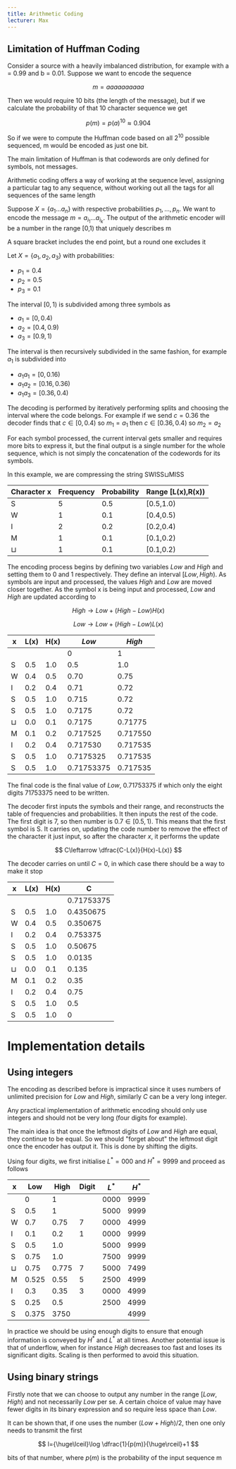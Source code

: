 ```yaml
---
title: Arithmetic Coding
lecturer: Max
---
```


## Limitation of Huffman Coding

Consider a source with a heavily imbalanced distribution, for example with a = 0.99 and b = 0.01. Suppose we want to encode the sequence

$$
m = aaaaaaaaaa
$$

Then we would require 10 bits (the length of the message), but if we calculate the probability of that 10 character sequence we get

$$
p(m)=p(a)^{10}\approx 0.904
$$

So if we were to compute the Huffman code based on all $2^10$ possible sequenced, m would be encoded as just one bit.

The main limitation of Huffman is that codewords are only defined for symbols, not messages.

Arithmetic coding offers a way of working at the sequence level, assigning a particular tag to any sequence, without working out all the tags for all sequences of the same length

Suppose $X=\{a_1...a_n\}$ with respective probabilities $p_1,...,p_n$. We want to encode the message $m=a_{i_1}...a_{i_k}$. The output of the arithmetic encoder will be a number in the range [0,1) that uniquely describes m

<Important>

A square bracket includes the end point, but a round one excludes it

</Important>

<Example>

Let $X=\{a_1,a_2,a_3\}$ with probabilities:

-   $p_1=0.4$
-   $p_2=0.5$
-   $p_3=0.1$

The interval $[0,1)$ is subdivided among three symbols as

-   $a_1 = [0,0.4)$
-   $a_2 = [0.4,0.9)$
-   $a_3 = [0.9,1)$

The interval is then recursively subdivided in the same fashion, for example $a_1$ is subdivided into

-   $a_1a_1=[0,0.16)$
-   $a_1a_2=[0.16,0.36)$
-   $a_1a_3=[0.36,0.4)$

The decoding is performed by iteratively performing splits and choosing the interval where the code belongs. For example if we send $c=0.36$ the decoder finds that $c\in[0,0.4)$ so $m_1=a_1$ then $c\in[0.36,0.4)$ so $m_2=a_2$

</Example>

For each symbol processed, the current interval gets smaller and requires more bits to express it, but the final output is a single number for the whole sequence, which is not simply the concatenation of the codewords for its symbols.

<Example>

In this example, we are compressing the string SWISS$\sqcup$MISS

| Character x | Frequency | Probability | Range [L(x),R(x)) |
| ----------- | --------- | ----------- | ----------------- |
| S           | 5         | 0.5         | [0.5,1.0)         |
| W           | 1         | 0.1         | [0.4,0.5)         |
| I           | 2         | 0.2         | [0.2,0.4)         |
| M           | 1         | 0.1         | [0.1,0.2)         |
| $\sqcup$    | 1         | 0.1         | [0.1,0.2)         |

The encoding process begins by defining two variables _Low_ and _High_ and setting them to 0 and 1 respectively. They define an interval $[Low, High)$. As symbols are input and processed, the values _High_ and _Low_ are moved closer together. As the symbol x is being input and processed, _Low_ and _High_ are updated according to

$$
High \rightarrow Low + (High - Low)H(x)
$$

$$
Low \rightarrow Low + (High - Low)L(x)
$$

| x        | L(x) | H(x) | _Low_      | _High_   |
| -------- | ---- | ---- | ---------- | -------- |
|          |      |      | 0          | 1        |
| S        | 0.5  | 1.0  | 0.5        | 1.0      |
| W        | 0.4  | 0.5  | 0.70       | 0.75     |
| I        | 0.2  | 0.4  | 0.71       | 0.72     |
| S        | 0.5  | 1.0  | 0.715      | 0.72     |
| S        | 0.5  | 1.0  | 0.7175     | 0.72     |
| $\sqcup$ | 0.0  | 0.1  | 0.7175     | 0.71775  |
| M        | 0.1  | 0.2  | 0.717525   | 0.717550 |
| I        | 0.2  | 0.4  | 0.717530   | 0.717535 |
| S        | 0.5  | 1.0  | 0.7175325  | 0.717535 |
| S        | 0.5  | 1.0  | 0.71753375 | 0.717535 |

The final code is the final value of *Low*, 0.71753375 if which only the eight digits 71753375 need to be written. 

The decoder first inputs the symbols and their range, and reconstructs the table of frequencies and probabilities. It then inputs the rest of the code. The first digit is 7, so then number is $0.7\in [0.5,1)$. This means that the first symbol is S. It carries on, updating the code number to remove the effect of the character it just input, so after the character $x$, it performs the update

$$
C\leftarrow \dfrac{C-L(x)}{H(x)-L(x)}
$$

The decoder carries on until $C=0$, in which case there should be a way to make it stop

| x        | L(x) | H(x) | C          |
| -------- | ---- | ---- | ---------- |
|          |      |      | 0.71753375 |
| S        | 0.5  | 1.0  | 0.4350675  |
| W        | 0.4  | 0.5  | 0.350675   |
| I        | 0.2  | 0.4  | 0.753375   |
| S        | 0.5  | 1.0  | 0.50675    |
| S        | 0.5  | 1.0  | 0.0135     |
| $\sqcup$ | 0.0  | 0.1  | 0.135      |
| M        | 0.1  | 0.2  | 0.35       |
| I        | 0.2  | 0.4  | 0.75       |
| S        | 0.5  | 1.0  | 0.5        |
| S        | 0.5  | 1.0  | 0          |

</Example>

# Implementation details

## Using integers

The encoding as described before is impractical since it uses numbers of unlimited precision for *Low* and *High*, similarly *C* can be a very long integer.

Any practical implementation of arithmetic encoding should only use integers and should not be very long (four digits for example).

The main idea is that once the leftmost digits of *Low* and *High* are equal, they continue to be equal. So we should "forget about" the leftmost digit once the encoder has output it. This is done by shifting the digits.

Using four digits, we first initialise $L^*=000$ and $H^*=9999$ and proceed as follows

<Example>

| x        | Low   | High  | Digit | $L^*$ | $H^*$ |
| -------- | ----- | ----- | ----- | ----- | ----- |
|          | 0     | 1     |       | 0000  | 9999  |
| S        | 0.5   | 1     |       | 5000  | 9999  |
| W        | 0.7   | 0.75  | 7     | 0000  | 4999  |
| I        | 0.1   | 0.2   | 1     | 0000  | 9999  |
| S        | 0.5   | 1.0   |       | 5000  | 9999  |
| S        | 0.75  | 1.0   |       | 7500  | 9999  |
| $\sqcup$ | 0.75  | 0.775 | 7     | 5000  | 7499  |
| M        | 0.525 | 0.55  | 5     | 2500  | 4999  |
| I        | 0.3   | 0.35  | 3     | 0000  | 4999  |
| S        | 0.25  | 0.5   |       | 2500  | 4999  |
| S        | 0.375 | 3750  |       |       | 4999  |

</Example>

In practice we should be using enough digits to ensure that enough information is conveyed by $H^*$ and $L^*$ at all times. Another potential issue is that of underflow, when for instance *High* decreases too fast and loses its significant digits. Scaling is then performed to avoid this situation.

## Using binary strings

Firstly note that we can choose to output any number in the range $[Low,High)$ and not necessarily *Low* per se. A certain choice of value may have fewer digits in its binary expression and so require less space than *Low*.

It can be shown that, if one uses the number $(Low+High)/2$, then one only needs to transmit the first

$$
l={\huge\lceil}\log \dfrac{1}{p(m)}{\huge\rceil}+1
$$

bits of that number, where $p(m)$ is the probability of the input sequence m